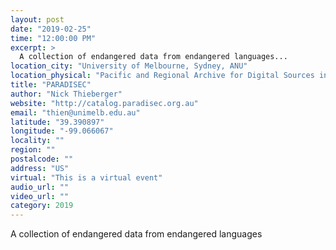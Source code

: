 ```yaml
---
layout: post
date: "2019-02-25"
time: "12:00:00 PM"
excerpt: >
  A collection of endangered data from endangered languages...
location_city: "University of Melbourne, Sydney, ANU"
location_physical: "Pacific and Regional Archive for Digital Sources in Endangered Cultures (PARADISEC)"
title: "PARADISEC"
author: "Nick Thieberger"
website: "http://catalog.paradisec.org.au"
email: "thien@unimelb.edu.au"
latitude: "39.390897"
longitude: "-99.066067"
locality: ""
region: ""
postalcode: ""
address: "US"
virtual: "This is a virtual event"
audio_url: ""
video_url: ""
category: 2019
---
```


A collection of endangered data from endangered languages
